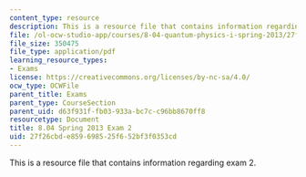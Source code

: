 ```yaml
---
content_type: resource
description: This is a resource file that contains information regarding exam 2.
file: /ol-ocw-studio-app/courses/8-04-quantum-physics-i-spring-2013/27f26cbde859698525f652bf3f0353cd_MIT8_04S13_exam2.pdf
file_size: 350475
file_type: application/pdf
learning_resource_types:
- Exams
license: https://creativecommons.org/licenses/by-nc-sa/4.0/
ocw_type: OCWFile
parent_title: Exams
parent_type: CourseSection
parent_uid: d63f931f-fb03-933a-bc7c-c96bb8670ff8
resourcetype: Document
title: 8.04 Spring 2013 Exam 2
uid: 27f26cbd-e859-6985-25f6-52bf3f0353cd
---
```

This is a resource file that contains information regarding exam 2.